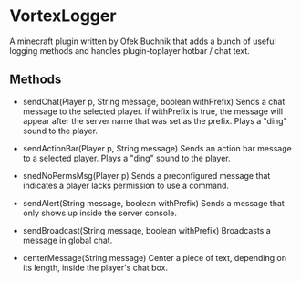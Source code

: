 # VortexLogger
A minecraft plugin written by Ofek Buchnik that adds a bunch of useful logging methods and handles plugin-toplayer hotbar / chat text.

## Methods
- sendChat(Player p, String message, boolean withPrefix)
Sends a chat message to the selected player. if withPrefix is true, the message will appear after the server name that was set as the prefix. Plays a "ding" sound to the player.

- sendActionBar(Player p, String message)
Sends an action bar message to a selected player. Plays a "ding" sound to the player.

- snedNoPermsMsg(Player p)
Sends a preconfigured message that indicates a player lacks permission to use a command.

- sendAlert(String message, boolean withPrefix)
Sends a message that only shows up inside the server console.

- sendBroadcast(String message, boolean withPrefix)
Broadcasts a message in global chat.

- centerMessage(String message)
Center a piece of text, depending on its length, inside the player's chat box.
